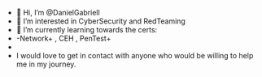 - 👋 Hi, I’m @DanielGabriell
- 👀 I’m interested in CyberSecurity and RedTeaming
- 🌱 I’m currently learning towards the certs:
- -Network+ , CEH , PenTest+ 
- 
- I would love to get in contact with anyone who would be willing to help me in my journey.

<!---
DanielGabriell/DanielGabriell is a ✨ special ✨ repository because its `README.md` (this file) appears on your GitHub profile.
You can click the Preview link to take a look at your changes.
--->
